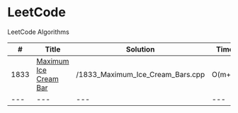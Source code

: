 # LeetCode
LeetCode Algorithms

| # | Title | Solution | Time | Space | Diffculty | Notes |
| --- | --- | --- | --- | --- | --- | --- |
| 1833 | [Maximum Ice Cream Bar](https://leetcode.com/problems/maximum-ice-cream-bars/) | /1833_Maximum_Ice_Cream_Bars.cpp | O(m+n) | O(m) | Medium | Greedy, Counting Sort |
| --- | --- | --- | --- | --- | --- | --- |



